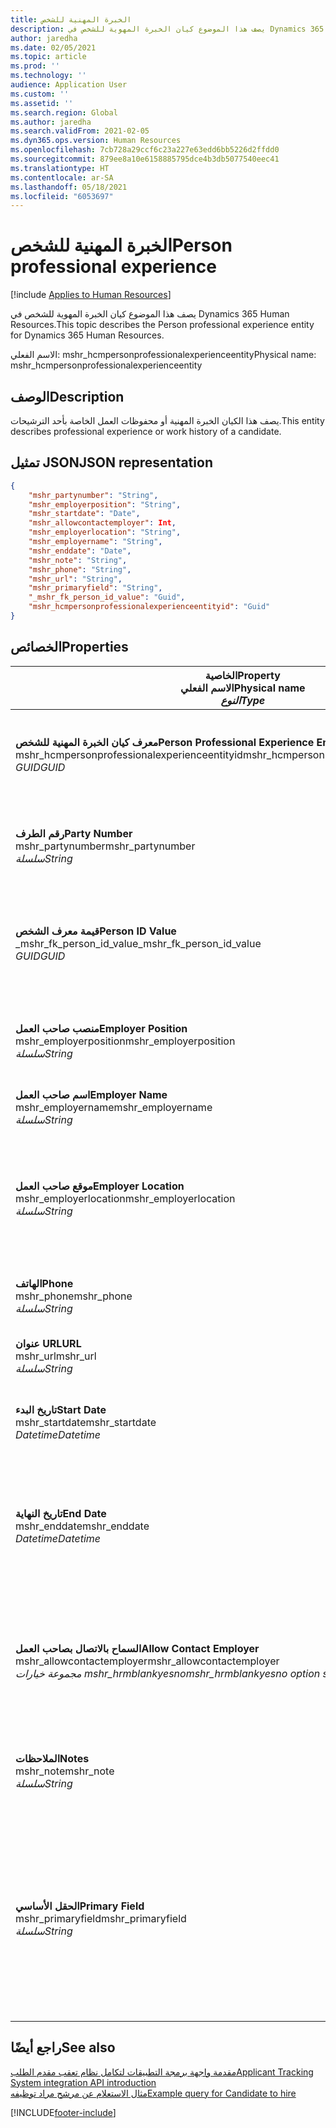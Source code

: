 ```yaml
---
title: الخبرة المهنية للشخص
description: يصف هذا الموضوع كيان الخبرة المهوية للشخص في Dynamics 365 Human Resources.
author: jaredha
ms.date: 02/05/2021
ms.topic: article
ms.prod: ''
ms.technology: ''
audience: Application User
ms.custom: ''
ms.assetid: ''
ms.search.region: Global
ms.author: jaredha
ms.search.validFrom: 2021-02-05
ms.dyn365.ops.version: Human Resources
ms.openlocfilehash: 7cb728a29ccf6c23a227e63edd6bb5226d2ffdd0
ms.sourcegitcommit: 879ee8a10e6158885795dce4b3db5077540eec41
ms.translationtype: HT
ms.contentlocale: ar-SA
ms.lasthandoff: 05/18/2021
ms.locfileid: "6053697"
---
```

# <a name="person-professional-experience"></a><span data-ttu-id="c0fa6-103">الخبرة المهنية للشخص</span><span class="sxs-lookup"><span data-stu-id="c0fa6-103">Person professional experience</span></span>

[!include [Applies to Human Resources](../includes/applies-to-hr.md)]

<span data-ttu-id="c0fa6-104">يصف هذا الموضوع كيان الخبرة المهوية للشخص في Dynamics 365 Human Resources.</span><span class="sxs-lookup"><span data-stu-id="c0fa6-104">This topic describes the Person professional experience entity for Dynamics 365 Human Resources.</span></span>

<span data-ttu-id="c0fa6-105">الاسم الفعلي: mshr_hcmpersonprofessionalexperienceentity</span><span class="sxs-lookup"><span data-stu-id="c0fa6-105">Physical name: mshr_hcmpersonprofessionalexperienceentity</span></span>

## <a name="description"></a><span data-ttu-id="c0fa6-106">الوصف</span><span class="sxs-lookup"><span data-stu-id="c0fa6-106">Description</span></span>

<span data-ttu-id="c0fa6-107">يصف هذا الكيان الخبرة المهنية أو محفوظات العمل الخاصة بأحد الترشيحات.</span><span class="sxs-lookup"><span data-stu-id="c0fa6-107">This entity describes professional experience or work history of a candidate.</span></span>

## <a name="json-representation"></a><span data-ttu-id="c0fa6-108">تمثيل JSON</span><span class="sxs-lookup"><span data-stu-id="c0fa6-108">JSON representation</span></span>

```json
{
    "mshr_partynumber": "String",
    "mshr_employerposition": "String",
    "mshr_startdate": "Date",
    "mshr_allowcontactemployer": Int,
    "mshr_employerlocation": "String",
    "mshr_employername": "String",
    "mshr_enddate": "Date",
    "mshr_note": "String",
    "mshr_phone": "String",
    "mshr_url": "String",
    "mshr_primaryfield": "String",
    "_mshr_fk_person_id_value": "Guid",
    "mshr_hcmpersonprofessionalexperienceentityid": "Guid"
}
```

## <a name="properties"></a><span data-ttu-id="c0fa6-109">الخصائص</span><span class="sxs-lookup"><span data-stu-id="c0fa6-109">Properties</span></span>

| <span data-ttu-id="c0fa6-110">الخاصية</span><span class="sxs-lookup"><span data-stu-id="c0fa6-110">Property</span></span><br><span data-ttu-id="c0fa6-111">**الاسم الفعلي**</span><span class="sxs-lookup"><span data-stu-id="c0fa6-111">**Physical name**</span></span><br><span data-ttu-id="c0fa6-112">**_النوع_**</span><span class="sxs-lookup"><span data-stu-id="c0fa6-112">**_Type_**</span></span> | <span data-ttu-id="c0fa6-113">استخدام</span><span class="sxs-lookup"><span data-stu-id="c0fa6-113">Use</span></span> | <span data-ttu-id="c0fa6-114">الوصف</span><span class="sxs-lookup"><span data-stu-id="c0fa6-114">Description</span></span> |
| --- | --- | --- |
| <span data-ttu-id="c0fa6-115">**معرف كيان الخبرة المهنية للشخص**</span><span class="sxs-lookup"><span data-stu-id="c0fa6-115">**Person Professional Experience Entity ID**</span></span><br><span data-ttu-id="c0fa6-116">mshr_hcmpersonprofessionalexperienceentityid</span><span class="sxs-lookup"><span data-stu-id="c0fa6-116">mshr_hcmpersonprofessionalexperienceentityid</span></span><br><span data-ttu-id="c0fa6-117">*GUID*</span><span class="sxs-lookup"><span data-stu-id="c0fa6-117">*GUID*</span></span> | <span data-ttu-id="c0fa6-118">للقراءة فقط</span><span class="sxs-lookup"><span data-stu-id="c0fa6-118">Read-only</span></span><br><span data-ttu-id="c0fa6-119">مطلوب</span><span class="sxs-lookup"><span data-stu-id="c0fa6-119">Required</span></span> | <span data-ttu-id="c0fa6-120">معرف فريد منشأ بواسطة النظام لسجل الكيان.</span><span class="sxs-lookup"><span data-stu-id="c0fa6-120">System-generated unique identifier for the entity record.</span></span> |
| <span data-ttu-id="c0fa6-121">**رقم الطرف**</span><span class="sxs-lookup"><span data-stu-id="c0fa6-121">**Party Number**</span></span><br><span data-ttu-id="c0fa6-122">mshr_partynumber</span><span class="sxs-lookup"><span data-stu-id="c0fa6-122">mshr_partynumber</span></span><br><span data-ttu-id="c0fa6-123">*سلسلة*</span><span class="sxs-lookup"><span data-stu-id="c0fa6-123">*String*</span></span> | <span data-ttu-id="c0fa6-124">قراءة/كتابة</span><span class="sxs-lookup"><span data-stu-id="c0fa6-124">Read/write</span></span><br><span data-ttu-id="c0fa6-125">مطلوب</span><span class="sxs-lookup"><span data-stu-id="c0fa6-125">Required</span></span> | <span data-ttu-id="c0fa6-126">المعرف الفريد لسجل الشخص الخاص بالمرشح.</span><span class="sxs-lookup"><span data-stu-id="c0fa6-126">Unique identifier of the person record for the candidate.</span></span> |
| <span data-ttu-id="c0fa6-127">**قيمة معرف الشخص**</span><span class="sxs-lookup"><span data-stu-id="c0fa6-127">**Person ID Value**</span></span><br><span data-ttu-id="c0fa6-128">_mshr_fk_person_id_value</span><span class="sxs-lookup"><span data-stu-id="c0fa6-128">_mshr_fk_person_id_value</span></span><br><span data-ttu-id="c0fa6-129">*GUID*</span><span class="sxs-lookup"><span data-stu-id="c0fa6-129">*GUID*</span></span> | <span data-ttu-id="c0fa6-130">للقراءة فقط</span><span class="sxs-lookup"><span data-stu-id="c0fa6-130">Read-only</span></span><br><span data-ttu-id="c0fa6-131">مطلوب</span><span class="sxs-lookup"><span data-stu-id="c0fa6-131">Required</span></span><br><span data-ttu-id="c0fa6-132">المفتاح الخارجي: mshr_dirpersonentityid لـ mshr_dirpersonentity</span><span class="sxs-lookup"><span data-stu-id="c0fa6-132">Foreign key: mshr_dirpersonentityid of mshr_dirpersonentity</span></span> | <span data-ttu-id="c0fa6-133">معرف فريد منشأ بواسطة النظام لسجل كيان الشخص.</span><span class="sxs-lookup"><span data-stu-id="c0fa6-133">System-generated unique identifier of the person entity record.</span></span> |
| <span data-ttu-id="c0fa6-134">**منصب صاحب العمل**</span><span class="sxs-lookup"><span data-stu-id="c0fa6-134">**Employer Position**</span></span><br><span data-ttu-id="c0fa6-135">mshr_employerposition</span><span class="sxs-lookup"><span data-stu-id="c0fa6-135">mshr_employerposition</span></span><br><span data-ttu-id="c0fa6-136">*سلسلة*</span><span class="sxs-lookup"><span data-stu-id="c0fa6-136">*String*</span></span> | <span data-ttu-id="c0fa6-137">قراءة/كتابة</span><span class="sxs-lookup"><span data-stu-id="c0fa6-137">Read/write</span></span><br><span data-ttu-id="c0fa6-138">مطلوب</span><span class="sxs-lookup"><span data-stu-id="c0fa6-138">Required</span></span> | <span data-ttu-id="c0fa6-139">لقب المنصب الذي كان المرشح يشغله أثناء التوظيف.</span><span class="sxs-lookup"><span data-stu-id="c0fa6-139">The position title held by the candidate while under employment.</span></span> |
| <span data-ttu-id="c0fa6-140">**اسم صاحب العمل**</span><span class="sxs-lookup"><span data-stu-id="c0fa6-140">**Employer Name**</span></span><br><span data-ttu-id="c0fa6-141">mshr_employername</span><span class="sxs-lookup"><span data-stu-id="c0fa6-141">mshr_employername</span></span><br><span data-ttu-id="c0fa6-142">*سلسلة*</span><span class="sxs-lookup"><span data-stu-id="c0fa6-142">*String*</span></span> | <span data-ttu-id="c0fa6-143">قراءة/كتابة</span><span class="sxs-lookup"><span data-stu-id="c0fa6-143">Read/write</span></span><br><span data-ttu-id="c0fa6-144">مطلوب</span><span class="sxs-lookup"><span data-stu-id="c0fa6-144">Required</span></span> | <span data-ttu-id="c0fa6-145">اسم صاحب العمل.</span><span class="sxs-lookup"><span data-stu-id="c0fa6-145">The name of the employer.</span></span> |
| <span data-ttu-id="c0fa6-146">**موقع صاحب العمل**</span><span class="sxs-lookup"><span data-stu-id="c0fa6-146">**Employer Location**</span></span><br><span data-ttu-id="c0fa6-147">mshr_employerlocation</span><span class="sxs-lookup"><span data-stu-id="c0fa6-147">mshr_employerlocation</span></span><br><span data-ttu-id="c0fa6-148">*سلسلة*</span><span class="sxs-lookup"><span data-stu-id="c0fa6-148">*String*</span></span> | <span data-ttu-id="c0fa6-149">قراءة/كتابة</span><span class="sxs-lookup"><span data-stu-id="c0fa6-149">Read/write</span></span><br><span data-ttu-id="c0fa6-150">اختياري</span><span class="sxs-lookup"><span data-stu-id="c0fa6-150">Optional</span></span> | <span data-ttu-id="c0fa6-151">موقع صاحب العمل.</span><span class="sxs-lookup"><span data-stu-id="c0fa6-151">The employer’s location.</span></span> <span data-ttu-id="c0fa6-152">الحد الأقصى للطول: 60.</span><span class="sxs-lookup"><span data-stu-id="c0fa6-152">Max length: 60.</span></span> <span data-ttu-id="c0fa6-153">لا يوجد تنسيق خاص مطلوب أو محدد.</span><span class="sxs-lookup"><span data-stu-id="c0fa6-153">No specific format defined or required.</span></span> |
| <span data-ttu-id="c0fa6-154">**الهاتف**</span><span class="sxs-lookup"><span data-stu-id="c0fa6-154">**Phone**</span></span><br><span data-ttu-id="c0fa6-155">mshr_phone</span><span class="sxs-lookup"><span data-stu-id="c0fa6-155">mshr_phone</span></span><br><span data-ttu-id="c0fa6-156">*سلسلة*</span><span class="sxs-lookup"><span data-stu-id="c0fa6-156">*String*</span></span> | <span data-ttu-id="c0fa6-157">قراءة/كتابة</span><span class="sxs-lookup"><span data-stu-id="c0fa6-157">Read/write</span></span><br><span data-ttu-id="c0fa6-158">اختياري</span><span class="sxs-lookup"><span data-stu-id="c0fa6-158">Optional</span></span> | <span data-ttu-id="c0fa6-159">رقم هاتف صاحب العمل.</span><span class="sxs-lookup"><span data-stu-id="c0fa6-159">The employer’s phone number.</span></span> |
| <span data-ttu-id="c0fa6-160">**عنوان URL**</span><span class="sxs-lookup"><span data-stu-id="c0fa6-160">**URL**</span></span><br><span data-ttu-id="c0fa6-161">mshr_url</span><span class="sxs-lookup"><span data-stu-id="c0fa6-161">mshr_url</span></span><br><span data-ttu-id="c0fa6-162">*سلسلة*</span><span class="sxs-lookup"><span data-stu-id="c0fa6-162">*String*</span></span> | <span data-ttu-id="c0fa6-163">قراءة/كتابة</span><span class="sxs-lookup"><span data-stu-id="c0fa6-163">Read/write</span></span><br><span data-ttu-id="c0fa6-164">اختياري</span><span class="sxs-lookup"><span data-stu-id="c0fa6-164">Optional</span></span> | <span data-ttu-id="c0fa6-165">عنوان URL لموقع ويب صاحب العمل.</span><span class="sxs-lookup"><span data-stu-id="c0fa6-165">The URL of the employer’s website.</span></span> |
| <span data-ttu-id="c0fa6-166">**تاريخ البدء**</span><span class="sxs-lookup"><span data-stu-id="c0fa6-166">**Start Date**</span></span><br><span data-ttu-id="c0fa6-167">mshr_startdate</span><span class="sxs-lookup"><span data-stu-id="c0fa6-167">mshr_startdate</span></span><br><span data-ttu-id="c0fa6-168">*Datetime*</span><span class="sxs-lookup"><span data-stu-id="c0fa6-168">*Datetime*</span></span> | <span data-ttu-id="c0fa6-169">قراءة/كتابة</span><span class="sxs-lookup"><span data-stu-id="c0fa6-169">Read/write</span></span><br><span data-ttu-id="c0fa6-170">مطلوب</span><span class="sxs-lookup"><span data-stu-id="c0fa6-170">Required</span></span> | <span data-ttu-id="c0fa6-171">تاريخ بدء توظيف المرشح.</span><span class="sxs-lookup"><span data-stu-id="c0fa6-171">The start date of the candidate’s employment.</span></span> |
| <span data-ttu-id="c0fa6-172">**تاريخ النهاية**</span><span class="sxs-lookup"><span data-stu-id="c0fa6-172">**End Date**</span></span><br><span data-ttu-id="c0fa6-173">mshr_enddate</span><span class="sxs-lookup"><span data-stu-id="c0fa6-173">mshr_enddate</span></span><br><span data-ttu-id="c0fa6-174">*Datetime*</span><span class="sxs-lookup"><span data-stu-id="c0fa6-174">*Datetime*</span></span> | <span data-ttu-id="c0fa6-175">قراءة/كتابة</span><span class="sxs-lookup"><span data-stu-id="c0fa6-175">Read/write</span></span><br><span data-ttu-id="c0fa6-176">اختياري</span><span class="sxs-lookup"><span data-stu-id="c0fa6-176">Optional</span></span> | <span data-ttu-id="c0fa6-177">تاريخ الانتهاء الخاص بتوظيف المرشح أو قيمة خالية في حالة ما إذا كانت المرشح ما يزال موظفًا هنا.</span><span class="sxs-lookup"><span data-stu-id="c0fa6-177">The end date of the candidate’s employment, or null if the candidate is still employed here.</span></span> |
| <span data-ttu-id="c0fa6-178">**السماح بالاتصال بصاحب العمل**</span><span class="sxs-lookup"><span data-stu-id="c0fa6-178">**Allow Contact Employer**</span></span><br><span data-ttu-id="c0fa6-179">mshr_allowcontactemployer</span><span class="sxs-lookup"><span data-stu-id="c0fa6-179">mshr_allowcontactemployer</span></span><br><span data-ttu-id="c0fa6-180">*مجموعة خيارات mshr_hrmblankyesno*</span><span class="sxs-lookup"><span data-stu-id="c0fa6-180">*mshr_hrmblankyesno option set*</span></span> | <span data-ttu-id="c0fa6-181">قراءة/كتابة</span><span class="sxs-lookup"><span data-stu-id="c0fa6-181">Read/write</span></span><br><span data-ttu-id="c0fa6-182">اختياري</span><span class="sxs-lookup"><span data-stu-id="c0fa6-182">Optional</span></span> | <span data-ttu-id="c0fa6-183">يشير ما إذا كان المرشح يسمح بالاتصال بصاحب العمل السابق أم لا.</span><span class="sxs-lookup"><span data-stu-id="c0fa6-183">Signifies whether the candidate allows contacting the previous employer.</span></span> |
| <span data-ttu-id="c0fa6-184">**الملاحظات**</span><span class="sxs-lookup"><span data-stu-id="c0fa6-184">**Notes**</span></span><br><span data-ttu-id="c0fa6-185">mshr_note</span><span class="sxs-lookup"><span data-stu-id="c0fa6-185">mshr_note</span></span><br><span data-ttu-id="c0fa6-186">*سلسلة*</span><span class="sxs-lookup"><span data-stu-id="c0fa6-186">*String*</span></span> | <span data-ttu-id="c0fa6-187">قراءة/كتابة</span><span class="sxs-lookup"><span data-stu-id="c0fa6-187">Read/write</span></span><br><span data-ttu-id="c0fa6-188">اختياري</span><span class="sxs-lookup"><span data-stu-id="c0fa6-188">Optional</span></span> | <span data-ttu-id="c0fa6-189">ملاحظات للاستخدام من جانب مسؤولي التعيين أو مدراء التوظيف.</span><span class="sxs-lookup"><span data-stu-id="c0fa6-189">Notes for use by the recruiter or hiring manager.</span></span> |
| <span data-ttu-id="c0fa6-190">**الحقل الأساسي**</span><span class="sxs-lookup"><span data-stu-id="c0fa6-190">**Primary Field**</span></span><br><span data-ttu-id="c0fa6-191">mshr_primaryfield</span><span class="sxs-lookup"><span data-stu-id="c0fa6-191">mshr_primaryfield</span></span><br><span data-ttu-id="c0fa6-192">*سلسلة*</span><span class="sxs-lookup"><span data-stu-id="c0fa6-192">*String*</span></span> | <span data-ttu-id="c0fa6-193">للقراءة فقط</span><span class="sxs-lookup"><span data-stu-id="c0fa6-193">Read-only</span></span><br><span data-ttu-id="c0fa6-194">مطلوب</span><span class="sxs-lookup"><span data-stu-id="c0fa6-194">Required</span></span> | <span data-ttu-id="c0fa6-195">حقل يستخدم كمعرف أساسي لسجل الكيان.</span><span class="sxs-lookup"><span data-stu-id="c0fa6-195">Field used as a primary identifier of the entity record.</span></span> <span data-ttu-id="c0fa6-196">مجموعة رقم الطرف وتاريخ البدء ومنصب صاحب العمل واسم صاحب العمل.</span><span class="sxs-lookup"><span data-stu-id="c0fa6-196">Combination of party number, start date, employer position, and employer name.</span></span> |

## <a name="see-also"></a><span data-ttu-id="c0fa6-197">راجع أيضًا</span><span class="sxs-lookup"><span data-stu-id="c0fa6-197">See also</span></span>

[<span data-ttu-id="c0fa6-198">مقدمة واجهة برمجة التطبيقات لتكامل نظام تعقب مقدم الطلب</span><span class="sxs-lookup"><span data-stu-id="c0fa6-198">Applicant Tracking System integration API introduction</span></span>](hr-admin-integration-ats-api-introduction.md)<br>
[<span data-ttu-id="c0fa6-199">مثال الاستعلام عن مرشح مراد توظيفه</span><span class="sxs-lookup"><span data-stu-id="c0fa6-199">Example query for Candidate to hire</span></span>](hr-admin-integration-ats-api-candidate-to-hire-example-query.md)



[!INCLUDE[footer-include](../includes/footer-banner.md)]